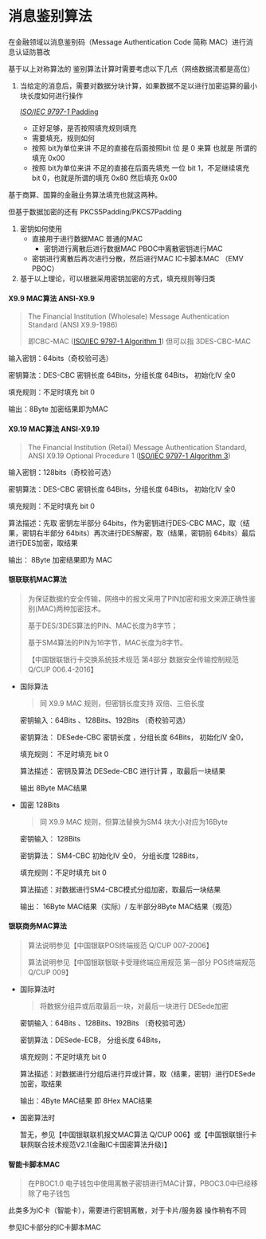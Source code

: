 # 消息鉴别算法

### 

在金融领域以消息鉴别码（Message Authentication Code 简称 MAC）进行消息认证防篡改

基于以上对称算法的 鉴别算法计算时需要考虑以下几点（网络数据流都是高位）

1. 当给定的消息后，需要对数据分块计算，如果数据不足以进行加密运算的最小块长度如何进行操作

   [ _ISO/IEC 9797-1_ Padding](https://en.wikipedia.org/wiki/ISO/IEC_9797-1#Padding)

   * 正好足够，是否按照填充规则填充
   * 需要填充，规则如何
   * 按照 bit为单位来讲 不足的直接在后面按照bit 位 是 0 来算 也就是 所谓的 填充 0x00
   * 按照 bit为单位来讲 不足的直接在后面先填充 一位 bit 1，不足继续填充 bit 0，也就是所谓的填充 0x80 然后填充 0x00  

基于商算、国算的金融业务算法填充也就这两种。

但基于数据加密的还有 PKCS5Padding/PKCS7Padding

1. 密钥如何使用
   * 直接用于进行数据MAC                                   普通的MAC
     * 密钥进行离散后进行数据MAC                         PBOC中离散密钥进行MAC
   * 密钥进行离散后再次进行分散，然后进行MAC     IC卡脚本MAC     （EMV PBOC）
2. 基于以上理论，可以根据采用密钥加密的方式，填充规则等归类

#### X9.9 MAC算法 ANSI-X9.9

> The Financial Institution \(Wholesale\) Message Authentication Standard \(ANSI X9.9-1986\)
>
> 即CBC-MAC \([ISO/IEC 9797-1 Algorithm 1](https://en.wikipedia.org/wiki/ISO/IEC_9797-1#MAC_algorithm_1)\) 但可以指 3DES-CBC-MAC

输入密钥：64bits（奇校验可选）

密钥算法：DES-CBC 密钥长度 64Bits，分组长度 64Bits， 初始化IV 全0

填充规则：不足时填充 bit 0

输出：8Byte 加密结果即为MAC

#### X9.19 MAC算法 ANSI-X9.19

> The Financial Institution \(Retail\) Message Authentication Standard, ANSI X9.19 Optional Procedure 1 \([ISO/IEC 9797-1 Algorithm 3](https://en.wikipedia.org/wiki/ISO/IEC_9797-1#MAC_algorithm_3)\)

输入密钥：128bits（奇校验可选）

密钥算法：DES-CBC 密钥长度 64Bits，分组长度 64Bits， 初始化IV 全0

填充规则：不足时填充 bit 0

算法描述：先取 密钥左半部分 64bits，作为密钥进行DES-CBC MAC，取（结果，密钥右半部分 64bits）再次进行DES解密，取（结果，密钥前 64bits）最后进行DES加密，取结果

输出： 8Byte 加密结果即为 MAC

#### 银联联机MAC算法

> 为保证数据的安全传输，网络中的报文采用了PIN加密和报文来源正确性鉴别\(MAC\)两种加密技术。
>
> 基于DES/3DES算法的PIN、MAC长度为8字节；
>
> 基于SM4算法的PIN为16字节，MAC长度为8字节。
>
> 【中国银联银行卡交换系统技术规范 第4部分 数据安全传输控制规范 Q/CUP 006.4-2016】

* 国际算法

  > 同 X9.9 MAC 规则，但密钥长度支持 双倍、三倍长度

  密钥输入：64Bits 、128Bits、192Bits （奇校验可选）

  密钥算法： DESede-CBC 密钥长度 ，分组长度 64Bits， 初始化IV 全0，

  填充规则： 不足时填充 bit 0

  算法描述： 密钥及算法 DESede-CBC 进行计算 ，取最后一块结果

  输出 8Byte MAC结果

* 国密 128Bits

  > 同 X9.9 MAC 规则，但算法替换为SM4 块大小对应为16Byte

  密钥输入： 128Bits

  密钥算法： SM4-CBC 初始化IV 全0， 分组长度 128Bits，

  填充规则：不足时填充 bit 0

  算法描述：对数据进行SM4-CBC模式分组加密，取最后一块结果

  输出： 16Byte MAC结果（实际）/ 左半部分8Byte MAC结果（规范）

#### 银联商务MAC算法

> 算法说明参见【中国银联POS终端规范 Q/CUP 007-2006】
>
> 算法说明参见【中国银联银联卡受理终端应用规范 第一部分 POS终端规范 Q/CUP 009】

* 国际算法时

  > 将数据分组异或后取最后一块，对最后一块进行 DESede加密

  密钥输入：64Bits 、128Bits、192Bits （奇校验可选）

  密钥算法：DESede-ECB， 分组长度 64Bits，

  填充规则：不足时填充 bit 0

  算法描述：对数据进行分组后进行异或计算，取（结果，密钥）进行DESede加密，取结果

  输出：4Byte MAC结果 即 8Hex MAC结果

* 国密算法时

  暂无，参见【中国银联联机报文MAC算法 Q/CUP 006】或【中国银联银行卡联网联合技术规范V2.1\(金融IC卡国密算法升级\)】

#### 智能卡脚本MAC

> 在PBOC1.0 电子钱包中使用离散子密钥进行MAC计算，PBOC3.0中已经移除了电子钱包

此类多为IC卡（智能卡），需要进行密钥离散，对于卡片/服务器 操作稍有不同

参见IC卡部分的IC卡脚本MAC

